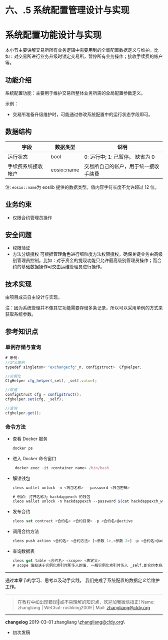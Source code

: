 # 六、.5 系统配置管理设计与实现

# 系统配置功能设计与实现

本小节主要讲解交易所所有业务逻辑中需要用到的全局配置数据定义与维护。比如：对交易所进行业务升级时锁定交易所，暂停所有业务操作；接收手续费的帐户等。

## 功能介绍

系统配置功能：主要用于维护交易所整体业务所需的全局配置参数定义。

示例：

*   交易所准备升级维护时，可能通过修改系统配置中的运行状态字段即可。

## 数据结构

| 字段 | 数据类型 | 说明 |
| --- | --- | --- |
| 运行状态 | bool | 0: 运行中; 1: 已暂停。 缺省为 0 |
| 手续费系统接收帐户 | eosio::name | 交易所自己的帐户，用于统一接收手续费 |

注: `eosio::name`为 eoslib 提供的数据类型。值内容字符长度不允许超过 12 位。

## 业务约束

*   仅限合约管理员操作

## 安全问题

*   权限验证
*   方法分级授权
    可根据管理角色进行细粒度方法权限授权，确保关键业务由高级别管理员控制。比如：对于资金的提现功能只允许最高级别管理员操作；而合约的基础数据操作可交由运维管理员进行操作。

## 技术实现

由项目成员自主设计与实现。

注：因为系统管理并不像其它功能需要存储多条记录，所以可以采用单例的方式来获取系统参数。

## 参考知识点

### 单例存储与查询

```js
# 示例: 
//定义单例
typedef singleton< "exchangecfg"_n, configstruct>  CfgHelper;

//实例化
CfgHelper cfg_helper(_self, _self.value);

//赋值
configstruct cfg = configstruct();
cfghelper.set(cfg, _self);

//查询
cfghelper.get();
```

### 命令方法

*   查看 Docker 服务

    ```js
    docker ps
    ```

*   进入 Docker 命令窗口

    ```js
     docker exec -it <container name> /bin/bash
    ```

*   解锁钱包

    ```js
    cleos wallet unlock -n <钱包名称> --password <钱包密码>

    # 例如: 打开名称为 hackdappexch 的钱包
    cleos wallet unlock -n hackdappexch --password $(cat hackdappexch_wallet_password.txt);
    ```

*   发布合约

    ```js
    cleos set contract <合约名> <合约目录> -p <合约名>@active
    ```

*   调用合约方法

    ```js
    cleos push action <合约名> <合约方法> [<参数 1>,<参数 2>] -p <合约名>@active
    ```

*   查询数据表

    ```js
    cleos get table <合约名> <scope> <表定义>
    # scope 值取决于实例化索引时所传入的值, 一般实例化索引时传入 _self,即合约本身。
    ```

* * *

通过本章节的学习、思考以及动手实践， 我们完成了系统配置的数据定义给维护工作。

* * *

> 在教程中如出现错误🐛或不易理解的知识点，欢迎加我微信指正! Name: zhangliang | WeChat: rushking2009 | Mail: zhangliang@cldy.org

* * *

**changelog** 2019-03-01 zhangliang \zhangliang@cldy.org\

*   初次发稿
